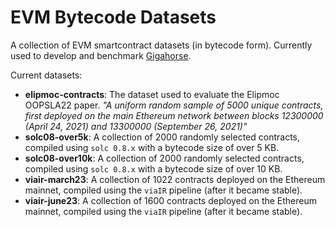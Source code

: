 # EVM Bytecode Datasets
A collection of EVM smartcontract datasets (in bytecode form). Currently used to develop and benchmark [Gigahorse](https://github.com/nevillegrech/gigahorse-toolchain).

Current datasets:
* __elipmoc-contracts__: The dataset used to evaluate the Elipmoc OOPSLA22 paper. _"A uniform random sample of 5000 unique contracts, first deployed on the main Ethereum network between blocks 12300000 (April 24, 2021) and 13300000 (September 26, 2021)"_
* __solc08-over5k__: A collection of 2000 randomly selected contracts, compiled using `solc 0.8.x` with a bytecode size of over 5 KB.
* __solc08-over10k__: A collection of 2000 randomly selected contracts, compiled using `solc 0.8.x` with a bytecode size of over 10 KB.
* __viair-march23__: A collection of 1022 contracts deployed on the Ethereum mainnet, compiled using the `viaIR` pipeline (after it became stable).
* __viair-june23__: A collection of 1600 contracts deployed on the Ethereum mainnet, compiled using the `viaIR` pipeline (after it became stable).
